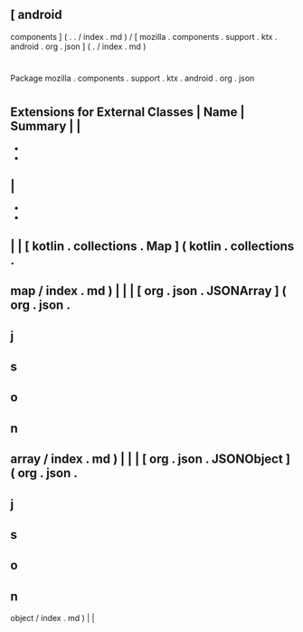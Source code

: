 [
android
-
components
]
(
.
.
/
index
.
md
)
/
[
mozilla
.
components
.
support
.
ktx
.
android
.
org
.
json
]
(
.
/
index
.
md
)
#
#
Package
mozilla
.
components
.
support
.
ktx
.
android
.
org
.
json
#
#
#
Extensions
for
External
Classes
|
Name
|
Summary
|
|
-
-
-
|
-
-
-
|
|
[
kotlin
.
collections
.
Map
]
(
kotlin
.
collections
.
-
map
/
index
.
md
)
|
|
|
[
org
.
json
.
JSONArray
]
(
org
.
json
.
-
j
-
s
-
o
-
n
-
array
/
index
.
md
)
|
|
|
[
org
.
json
.
JSONObject
]
(
org
.
json
.
-
j
-
s
-
o
-
n
-
object
/
index
.
md
)
|
|
